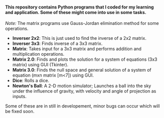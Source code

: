 #### This repository contains Python programs that I coded for my learning and application. Some of these might come into use in some tasks.

*Note:* The matrix programs use Gauss-Jordan elimination method for some operations.
- **Inverser 2x2**: This is just used to find the inverse of a 2x2 matrix.
- **Inverser 3x3**: Finds inverse of a 3x3 matrix.
- **Matrix**: Takes input for a 3x3 matrix and performs addition and multiplication operations.
- **Matrix 2.0**: Finds and plots the solution for a system of equations (3x3 matrix) using GUI (Tkinter).
- **Matrix 3.0**: Finds the null space and general solution of a system of equation (mxn matrix [m<7]) using GUI.
- **Dice**: Rolls a dice.
- **Newton's Ball**: A 2-D motion simulator; Launches a ball into the sky under the influence of gravity, with velocity and angle of projection as inputs.

Some of these are in still in developement, minor bugs can occur which will be fixed soon. 
